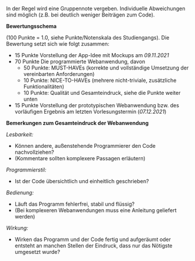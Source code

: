 In der Regel wird eine Gruppennote vergeben. Individuelle Abweichungen sind möglich (z.B. bei deutlich weniger Beiträgen zum Code).

**Bewertungsschema** 

(100 Punkte = 1.0, siehe Punkte/Notenskala des Studiengangs). Die Bewertung setzt sich wie folgt zusammen:

- 15 Punkte Vorstellung der App-Idee mit Mockups am _09.11.2021_
- 70 Punkte Die programmierte Webanwendung, davon
    - 50 Punkte: MUST-HAVEs (korrekte und vollständige Umsetzung der vereinbarten Anforderungen)
    - 10 Punkte: NICE-TO-HAVEs (mehrere nicht-triviale, zusätzliche Funktionalitäten)
    - 10 Punkte: Qualität und Gesamteindruck, siehe die Punkte weiter unten
- 15 Punkte Vorstellung der prototypischen Webanwendung bzw. des vorläufigen Ergebnis am letzten Vorlesungstermin (_07.12.2021_)


**Bemerkungen zum Gesamteindruck der Webanwendung**

_Lesbarkeit:_

- Können andere, außenstehende Programmierer den Code nachvollziehen?
- (Kommentare sollten komplexere Passagen erläutern)

_Programmierstil:_

- Ist der Code übersichtlich und einheitlich geschrieben? 

_Bedienung:_

- Läuft das Programm fehlerfrei, stabil und flüssig?
- (Bei komplexeren Webanwendungen muss eine Anleitung geliefert werden)

_Wirkung:_

- Wirken das Programm und der Code fertig und aufgeräumt oder entsteht an manchen Stellen der Eindruck, dass nur das Nötigste umgesetzt wurde?